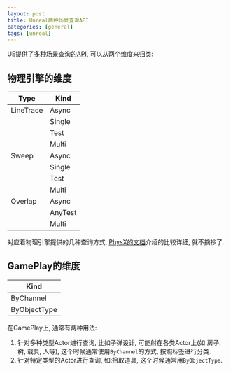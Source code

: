 ```yaml
---
layout: post
title: Unreal两种场景查询API
categories: [general]
tags: [unreal]
---
```


UE提供了[多种场景查询的API](https://docs.unrealengine.com/5.0/en-US/API/Runtime/Engine/Engine/UWorld/), 可以从两个维度来归类:

## 物理引擎的维度

| Type      | Kind    |
| --------- | ------- |
| LineTrace | Async   |
|           | Single  |
|           | Test    |
|           | Multi   |
| Sweep     | Async   |
|           | Single  |
|           | Test    |
|           | Multi   |
| Overlap   | Async   |
|           | AnyTest |
|           | Multi   |

对应着物理引擎提供的几种查询方式, [PhysX的文档](https://docs.nvidia.com/gameworks/content/gameworkslibrary/physx/guide/Manual/GeometryQueries.html#geometryqueries)介绍的比较详细, 就不摘抄了.

## GamePlay的维度

| Kind         |
| ------------ |
| ByChannel    |
| ByObjectType |

在GamePlay上, 通常有两种用法:
1. 针对多种类型Actor进行查询, 比如子弹设计, 可能射在各类Actor上(如:房子, 树, 载具, 人等), 这个时候通常使用`ByChannel`的方式, 按照标签进行分类.
1. 针对特定类型的Actor进行查询, 如:拾取道具, 这个时候通常用`ByObjectType`.